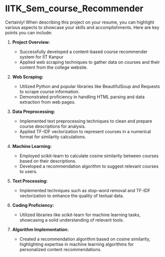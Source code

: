 # IITK_Sem_course_Recommender
Certainly! When describing this project on your resume, you can highlight various aspects to showcase your skills and accomplishments. Here are key points you can include:

1. **Project Overview:**
   - Successfully developed a content-based course recommender system for IIT Kanpur
   - Applied web scraping techniques to gather data on courses and their content from the college website.

2. **Web Scraping:**
   - Utilized Python and popular libraries like BeautifulSoup and Requests to scrape course information.
   - Demonstrated proficiency in handling HTML parsing and data extraction from web pages.

3. **Data Preprocessing:**
   - Implemented text preprocessing techniques to clean and prepare course descriptions for analysis.
   - Applied TF-IDF vectorization to represent courses in a numerical format for similarity calculations.

4. **Machine Learning:**
   - Employed scikit-learn to calculate cosine similarity between courses based on their descriptions.
   - Developed a recommendation algorithm to suggest relevant courses to users.

5. **Text Processing:**
   - Implemented techniques such as stop-word removal and TF-IDF vectorization to enhance the quality of textual data.

6. **Coding Proficiency:**
   - Utilized libraries like scikit-learn for machine learning tasks, showcasing a solid understanding of relevant tools.

7. **Algorithm Implementation:**
   - Created a recommendation algorithm based on cosine similarity, highlighting expertise in machine learning algorithms for personalized content recommendations.

